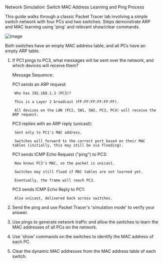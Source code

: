 Network Simulation: Switch MAC Address Learning and Ping Process

This guide walks through a classic Packet Tracer lab involving a simple switch network with four PCs and two switches. Steps demonstrate ARP and MAC learning using 'ping' and relevant show/clear commands.

![image](https://github.com/user-attachments/assets/f91764cf-d264-4791-8f99-b7d59d868705)

Both switches have an empty MAC address table, and all PCs have an empty ARP table.

1. If PC1 pings to PC3, what messages will be sent over the network, and which devices will receive them?

   Message Sequence:
   

   PC1 sends an ARP request:

        Who has 192.168.1.3 (PC3)?

        This is a Layer 2 broadcast (FF:FF:FF:FF:FF:FF).

        All devices on the LAN (PC2, SW1, SW2, PC3, PC4) will receive the ARP request.

    PC3 replies with an ARP reply (unicast):

        Sent only to PC1's MAC address.

        Switches will forward to the correct port based on their MAC tables (initially, this may still be via flooding).

    PC1 sends ICMP Echo Request ("ping") to PC3:

        Now knows PC3's MAC, so the packet is unicast.

        Switches may still flood if MAC tables are not learned yet.

        Eventually, the frame will reach PC3.

    PC3 sends ICMP Echo Reply to PC1:

        Also unicast, delivered back across switches.


        

  
3. Send the ping and use Packet Tracer's 'simulation mode' to verify your answer.

4. Use pings to generate network traffic and allow the switches to learn the MAC addresses 
   of all PCs on the network.

5. Use 'show' commands on the switches to identify the MAC address of each PC.

6. Clear the dynamic MAC addresses from the MAC address table of each switch.
